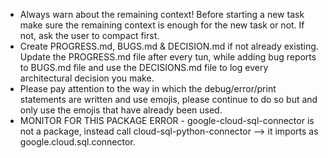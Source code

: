 - Always warn about the remaining context! Before starting a new task make sure the remaining context is enough for the new task or not. If not, ask the user to compact first.
- Create PROGRESS.md, BUGS.md & DECISION.md if not already existing. Update the PROGRESS.md file after every tun, while adding bug reports to BUGS.md file and use the DECISIONS.md file to log every architectural decision you make.
- Please pay attention to the way in which the debug/error/print statements are written and use emojis, please continue to do so but and only use the emojis that have already been used.
- MONITOR FOR THIS PACKAGE ERROR - google-cloud-sql-connector is not a package, instead call cloud-sql-python-connector --> it imports as google.cloud.sql.connector.